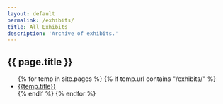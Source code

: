 ```yaml
---
layout: default
permalink: /exhibits/
title: All Exhibits
description: 'Archive of exhibits.'
---
```


<h2 class='page-title'>{{ page.title }}</h2>

<ul>
{% for temp in site.pages %}
    {% if temp.url contains "/exhibits/" %}
        <li><a href="{{ temp.url | relative_url }}">{{temp.title}}</a></li>
    {% endif %}
{% endfor %}
</ul>